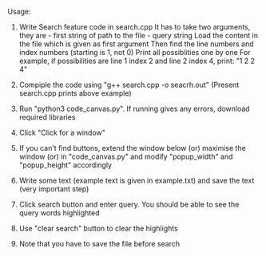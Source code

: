 Usage:

1)  Write Search feature code in search.cpp
    It has to take two arguments, they are
        - first string of path to the file
        - query string
    Load the content in the file which is given as first argument
    Then find the line numbers and index numbers (starting is 1, not 0)
    Print all possiblities one by one
    For example, if possibilities are line 1 index 2 and line 2 index 4,
    print:
        "1 2
         2 4"

2)  Compiple the code using "g++ search.cpp -o seacrh.out"
    (Present search.cpp prints above example)

3)  Run "python3 code_canvas.py". If running gives any errors, download required libraries

4)  Click "Click for a window"

5)  If you can't find buttons, extend the window below (or) maximise the window (or) in "code_canvas.py" 
    and modify "popup_width" and "popup_height" accordingly

6)  Write some text (example text is given in example.txt) and save the text (very important step)

7)  Click search button and enter query. You should be able to see the query words highlighted

8) Use "clear search" button to clear the highlights

9) Note that you have to save the file before search